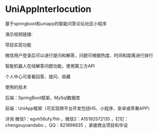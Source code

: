 # UniAppInterlocution
基于springboot和uniapp的智能问答论坛社区小程序

演示视频链接:

项目实现功能

微信用户登录后可以进行提问和解答，问题可根据热度、时间和距离进行排行

智能机器人在线解答问题功能，使用第三方API

个人中心可查看回答、提问、收藏

使用的技术

后端：SpringBoot框架，MySql数据库

前端：UniApp框架（可实现跨平台开发包括H5、小程序、安卓或苹果APP）

详询 微信1：egvh56ufy7hh ，微信2：A15192572135 ，钉钉：chengxuyuandabo ，QQ：821898835 ，承接商业项目和毕设
